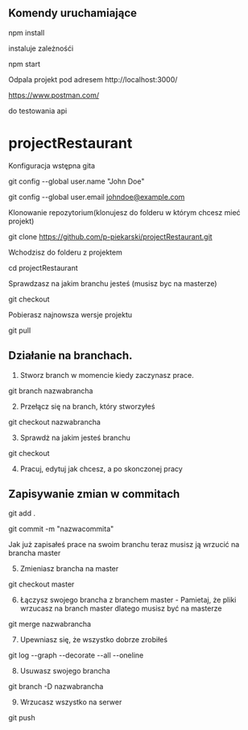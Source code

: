 ## Komendy uruchamiające

npm install

instaluje zależnośći


npm start

Odpala projekt pod adresem http://localhost:3000/



https://www.postman.com/

do testowania api


# projectRestaurant


Konfiguracja wstępna gita

git config --global user.name "John Doe"

git config --global user.email johndoe@example.com

Klonowanie repozytorium(klonujesz do folderu w którym chcesz mieć projekt)

git clone https://github.com/p-piekarski/projectRestaurant.git

Wchodzisz do folderu z projektem

cd projectRestaurant

Sprawdzasz na jakim branchu jesteś (musisz byc na masterze)

git checkout

Pobierasz najnowsza wersje projektu

git pull

## Działanie na branchach. 
1. Stworz branch w momencie kiedy zaczynasz prace.

git branch nazwabrancha

2. Przełącz się na branch, który stworzyłeś

git checkout nazwabrancha

3. Sprawdż na jakim jesteś branchu

git checkout

4. Pracuj, edytuj jak chcesz, a po skonczonej pracy

## Zapisywanie zmian w commitach

git add .

git commit -m "nazwacommita"

Jak już zapisałeś prace na swoim branchu teraz musisz ją wrzucić na brancha master

5. Zmieniasz brancha na master

git checkout master

6. Łączysz swojego brancha z branchem master - Pamietaj, że pliki wrzucasz na branch master dlatego musisz być na masterze

git merge nazwabrancha

7. Upewniasz się, że wszystko dobrze zrobiłeś

git log --graph --decorate --all --oneline

8. Usuwasz swojego brancha

git branch -D nazwabrancha

9. Wrzucasz wszystko na serwer

git push







